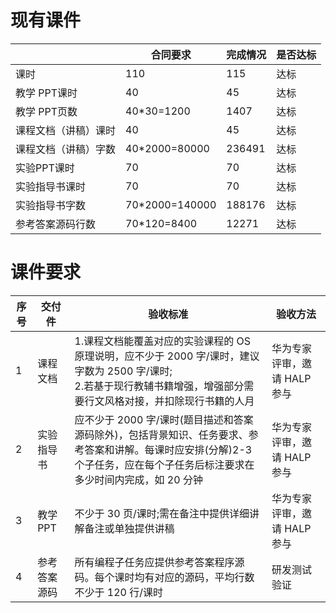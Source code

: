 # 现有课件

|                      | 合同要求       | 完成情况 | 是否达标 |
| -------------------- | -------------- | -------- | -------- |
| 课时                 | 110            | 115      | 达标     |
| 教学 PPT课时         | 40             | 45       | 达标     |
| 教学 PPT页数         | 40*30=1200     | 1407     | 达标     |
| 课程文档（讲稿）课时 | 40             | 45       | 达标     |
| 课程文档（讲稿）字数 | 40*2000=80000  | 236491   | 达标     |
| 实验PPT课时          | 70             | 70       | 达标     |
| 实验指导书课时       | 70             | 70       | 达标     |
| 实验指导书字数       | 70*2000=140000 | 188176   | 达标     |
| 参考答案源码行数     | 70*120=8400    | 12271    | 达标     |

# 课件要求

| 序号 | 交付件       | 验收标准                                                     | 验收方法                     |
| ---- | ------------ | ------------------------------------------------------------ | ---------------------------- |
| 1    | 课程文档     | 1.课程文档能覆盖对应的实验课程的 OS 原理说明，应不少于 2000 字/课时，建议字数为 2500 字/课时; <br/>2.若基于现行教辅书籍增强，增强部分需要行文风格对接，并扣除现行书籍的人月 | 华为专家评审，邀请 HALP 参与 |
| 2    | 实验指导书   | 应不少于 2000 字/课时(题目描述和答案源码除外)，包括背景知识、任务要求、参考答案和讲解。每课时应安排(分解)2-3 个子任务，应在每个子任务后标注要求在多少时间内完成，如 20 分钟 | 华为专家评审，邀请 HALP 参与 |
| 3    | 教学 PPT     | 不少于 30 页/课时;需在备注中提供详细讲解备注或单独提供讲稿   | 华为专家评审，邀请 HALP 参与 |
| 4    | 参考答案源码 | 所有编程子任务应提供参考答案程序源码。每个课时均有对应的源码，平均行数不少于 120 行/课时 | 研发测试验证                 |






